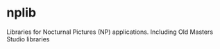 **nplib**
========

Libraries for Nocturnal Pictures (NP) applications.
Including Old Masters Studio libraries
